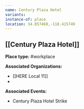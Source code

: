 ```yaml
---
name: Century Plaza Hotel
variants: 
instance-of: place
location: 34.057468,-118.415749
---
```

## [[Century Plaza Hotel]]

**Place type:** #workplace

**Associated Organizations:** 
- [[HERE Local 11]]
- 

**Associated Events:** 
- Century Plaza Hotel Strike